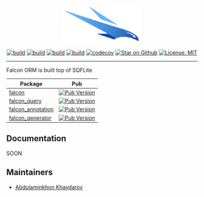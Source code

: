 <p align="center">          
<img src="https://raw.githubusercontent.com/webdastur/falcon/master/docs/assets/falcon_logo.png" height="100" alt="Bloc" />          
</p>          

<p align="center">          
<a href="https://github.com/webdastur/falcon/actions"><img src="https://github.com/webdastur/falcon/workflows/falcon/badge.svg" alt="build"></a>
<a href="https://github.com/webdastur/falcon/actions"><img src="https://github.com/webdastur/falcon/workflows/falcon_query/badge.svg" alt="build"></a>
<a href="https://github.com/webdastur/falcon/actions"><img src="https://github.com/webdastur/falcon/workflows/falcon_annotation/badge.svg" alt="build"></a>
<a href="https://github.com/webdastur/falcon/actions"><img src="https://github.com/webdastur/falcon/workflows/falcon_generator/badge.svg" alt="build"></a>
<a href="https://codecov.io/gh/webdastur/falcon"><img src="https://codecov.io/gh/webdastur/falcon/branch/master/graph/badge.svg" alt="codecov"></a>          
<a href="https://github.com/webdastur/falcon"><img src="https://img.shields.io/github/stars/webdastur/falcon.svg?style=flat&logo=github&colorB=deeppink&label=stars" alt="Star on Github"></a>          
<a href="https://opensource.org/licenses/MIT"><img src="https://img.shields.io/badge/license-MIT-purple.svg" alt="License: MIT"></a>          
<!-- <a href="https://pub.dev/packages/falcon_query">
<img alt="Pub Version" src="https://img.shields.io/pub/v/falcon_query">
</a> -->
</p>        
        
---

Falcon ORM is built top of SQFLite


|Package|Pub  |      
|--|--|      
| [falcon](https://github.com/webdastur/falcon/tree/master/packages/falcon)|<a href="https://pub.dev/packages/falcon"><img alt="Pub Version" src="https://img.shields.io/pub/v/falcon"></a>  |      
| [falcon_query](https://github.com/webdastur/falcon/tree/master/packages/falcon_query)|<a href="https://pub.dev/packages/falcon_query"><img alt="Pub Version" src="https://img.shields.io/pub/v/falcon_query"></a>  |      
| [falcon_annotation](https://github.com/webdastur/falcon/tree/master/packages/falcon_annotation)|<a href="https://pub.dev/packages/falcon_annotation"><img alt="Pub Version" src="https://img.shields.io/pub/v/falcon_annotation"></a>  |      
| [falcon_generator](https://github.com/webdastur/falcon/tree/master/packages/falcon_generator)|<a href="https://pub.dev/packages/falcon_generator"><img alt="Pub Version" src="https://img.shields.io/pub/v/falcon_generator"></a>  |


## Documentation
SOON

## Maintainers

- [Abdulaminkhon Khaydarov](https://github.com/webdastur)
